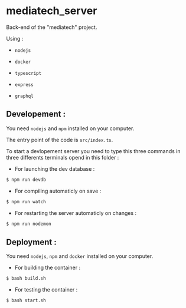 # mediatech_server

Back-end of the "mediatech" project.

Using :

- `nodejs`

- `docker`

- `typescript`

- `express`

- `graphql`

## Developement :

You need `nodejs` and `npm` installed on your computer.

The entry point of the code is `src/index.ts`.

To start a devlopement server you need to type this three commands in three differents terminals opend in this folder :

- For launching the dev database :

```sh
$ npm run devdb
```

- For compiling automaticly on save :

```sh
$ npm run watch
```

- For restarting the server automaticly on changes :

```sh
$ npm run nodemon
```

## Deployment :

You need `nodejs`, `npm` and `docker` installed on your computer.

- For building the container :

```sh
$ bash build.sh
```

- For testing the container :

```
$ bash start.sh
```
